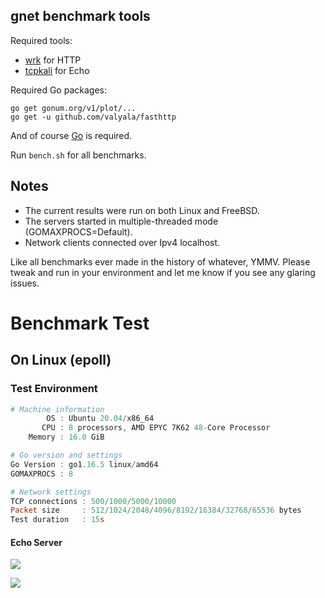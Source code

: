 ## gnet benchmark tools

Required tools:

- [wrk](https://github.com/wg/wrk) for HTTP
- [tcpkali](https://github.com/machinezone/tcpkali) for Echo

Required Go packages:

```
go get gonum.org/v1/plot/...
go get -u github.com/valyala/fasthttp
```

And of course [Go](https://golang.org) is required.

Run `bench.sh` for all benchmarks.

## Notes

- The current results were run on both Linux and FreeBSD.
- The servers started in multiple-threaded mode (GOMAXPROCS=Default).
- Network clients connected over Ipv4 localhost.

Like all benchmarks ever made in the history of whatever, YMMV. Please tweak and run in your environment and let me know if you see any glaring issues.

# Benchmark Test

## On Linux (epoll)

### Test Environment

```powershell
# Machine information
        OS : Ubuntu 20.04/x86_64
       CPU : 8 processors, AMD EPYC 7K62 48-Core Processor
    Memory : 16.0 GiB

# Go version and settings
Go Version : go1.16.5 linux/amd64
GOMAXPROCS : 8

# Network settings
TCP connections : 500/1000/5000/10000
Packet size     : 512/1024/2048/4096/8192/16384/32768/65536 bytes
Test duration   : 15s
```

#### Echo Server

![](https://github.com/panjf2000/gnet_benchmarks/raw/master/results/echo_conn_linux.png)

![](https://github.com/panjf2000/gnet_benchmarks/raw/master/results/echo_packet_linux.png)
